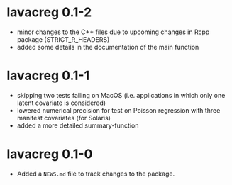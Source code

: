 # lavacreg 0.1-2

* minor changes to the C++ files due to upcoming changes in Rcpp package (STRICT_R_HEADERS)
* added some details in the documentation of the main function

# lavacreg 0.1-1

* skipping two tests failing on MacOS (i.e. applications in which only one latent covariate is considered)
* lowered numerical precision for test on Poisson regression with three manifest covariates (for Solaris)
* added a more detailed summary-function

# lavacreg 0.1-0

* Added a `NEWS.md` file to track changes to the package.

